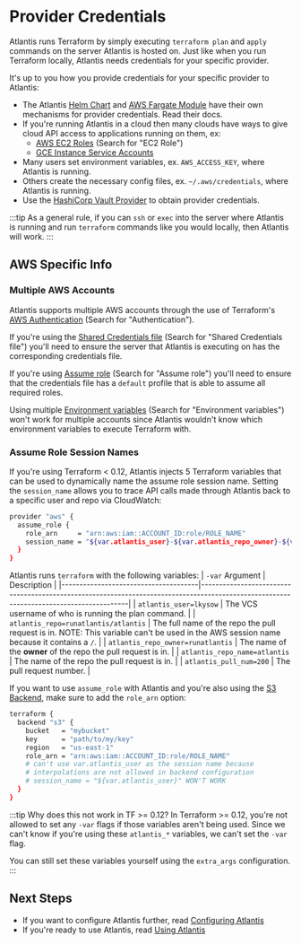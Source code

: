 # Provider Credentials
Atlantis runs Terraform by simply executing `terraform plan` and `apply` commands
on the server Atlantis is hosted on.
Just like when you run Terraform locally, Atlantis needs credentials for your
specific provider.

It's up to you how you provide credentials for your specific provider to Atlantis:
* The Atlantis [Helm Chart](deployment.html#kubernetes-helm-chart) and 
    [AWS Fargate Module](deployment.html#aws-fargate) have their own mechanisms for provider
    credentials. Read their docs.
* If you're running Atlantis in a cloud then many clouds have ways to give cloud API access
  to applications running on them, ex:
    * [AWS EC2 Roles](https://registry.terraform.io/providers/hashicorp/aws/latest/docs) (Search for "EC2 Role")
    * [GCE Instance Service Accounts](https://registry.terraform.io/providers/hashicorp/google/latest/docs/guides/provider_reference)
* Many users set environment variables, ex. `AWS_ACCESS_KEY`, where Atlantis is running.
* Others create the necessary config files, ex. `~/.aws/credentials`, where Atlantis is running.
* Use the [HashiCorp Vault Provider](https://registry.terraform.io/providers/hashicorp/vault/latest/docs)
  to obtain provider credentials.

:::tip
As a general rule, if you can `ssh` or `exec` into the server where Atlantis is
running and run `terraform` commands like you would locally, then Atlantis will work.
:::


## AWS Specific Info

### Multiple AWS Accounts
Atlantis supports multiple AWS accounts through the use of Terraform's
[AWS Authentication](https://registry.terraform.io/providers/hashicorp/aws/latest/docs) (Search for "Authentication").

If you're using the [Shared Credentials file](https://registry.terraform.io/providers/hashicorp/aws/latest/docs) (Search for "Shared Credentials file")
you'll need to ensure the server that Atlantis is executing on has the corresponding credentials file.

If you're using [Assume role](https://registry.terraform.io/providers/hashicorp/aws/latest/docs) (Search for "Assume role")
you'll need to ensure that the credentials file has a `default` profile that is able
to assume all required roles.

Using multiple [Environment variables](https://registry.terraform.io/providers/hashicorp/aws/latest/docs) (Search for "Environment variables")
won't work for multiple accounts since Atlantis wouldn't know which environment variables to execute
Terraform with.

### Assume Role Session Names
If you're using Terraform < 0.12, Atlantis injects 5 Terraform variables that can be used to dynamically name the assume role session name.
Setting the `session_name` allows you to trace API calls made through Atlantis back to a specific
user and repo via CloudWatch:

```bash
provider "aws" {
  assume_role {
    role_arn     = "arn:aws:iam::ACCOUNT_ID:role/ROLE_NAME"
    session_name = "${var.atlantis_user}-${var.atlantis_repo_owner}-${var.atlantis_repo_name}-${var.atlantis_pull_num}"
  }
}
```

Atlantis runs `terraform` with the following variables:
| `-var` Argument                      | Description                                                                                                                            |
|--------------------------------------|----------------------------------------------------------------------------------------------------------------------------------------|
| `atlantis_user=lkysow`               | The VCS username of who is running the plan command.                                                                                   |
| `atlantis_repo=runatlantis/atlantis` | The full name of the repo the pull request is in. NOTE: This variable can't be used in the AWS session name because it contains a `/`. |
| `atlantis_repo_owner=runatlantis`    | The name of the **owner** of the repo the pull request is in.                                                                          |
| `atlantis_repo_name=atlantis`        | The name of the repo the pull request is in.                                                                                           |
| `atlantis_pull_num=200`              | The pull request number.                                                                                                               |

If you want to use `assume_role` with Atlantis and you're also using the [S3 Backend](https://developer.hashicorp.com/terraform/language/settings/backends/s3),
make sure to add the `role_arn` option:

```bash
terraform {
  backend "s3" {
    bucket   = "mybucket"
    key      = "path/to/my/key"
    region   = "us-east-1"
    role_arn = "arn:aws:iam::ACCOUNT_ID:role/ROLE_NAME"
    # can't use var.atlantis_user as the session name because
    # interpolations are not allowed in backend configuration
    # session_name = "${var.atlantis_user}" WON'T WORK
  }
}
```

:::tip Why does this not work in TF >= 0.12?
In Terraform >= 0.12, you're not allowed to set any `-var` flags if those variables
aren't being used. Since we can't know if you're using these `atlantis_*` variables,
we can't set the `-var` flag.

You can still set these variables yourself using the `extra_args` configuration.
:::

## Next Steps
* If you want to configure Atlantis further, read [Configuring Atlantis](configuring-atlantis.html)
* If you're ready to use Atlantis, read [Using Atlantis](using-atlantis.html)
